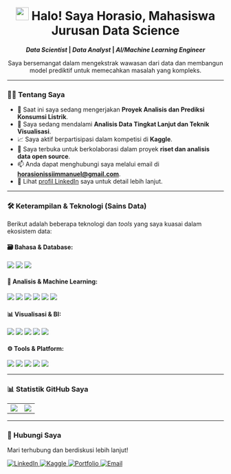 <h1 align="center">
  <img src="https://raw.githubusercontent.com/MartinHeinz/MartinHeinz/master/wave.gif" width="30px"> Halo! Saya Horasio, Mahasiswa Jurusan Data Science
</h1>

<p align="center">
  <strong>
    <i>Data Scientist</i> | <i>Data Analyst</i> | <i>AI/Machine Learning Engineer</i>
  </strong>
</p>

<p align="center">
  Saya bersemangat dalam mengekstrak wawasan dari data dan membangun model prediktif untuk memecahkan masalah yang kompleks.
</p>

---

### 👨‍💻 Tentang Saya

* 🔭 Saat ini saya sedang mengerjakan **Proyek Analisis dan Prediksi Konsumsi Listrik**.
* 🌱 Saya sedang mendalami **Analisis Data Tingkat Lanjut dan Teknik Visualisasi**.
* 📈 Saya aktif berpartisipasi dalam kompetisi di **Kaggle**.
* 🤝 Saya terbuka untuk berkolaborasi dalam proyek **riset dan analisis data open source**.
* 📫 Anda dapat menghubungi saya melalui email di **horasionissiimmanuel@gmail.com**.
* 📄 Lihat [profil LinkedIn](https://linkedin.com/in/horasio-nissi-immanuel-65b886332) saya untuk detail lebih lanjut.

---

### 🛠️ Keterampilan & Teknologi (Sains Data)

Berikut adalah beberapa teknologi dan *tools* yang saya kuasai dalam ekosistem data:

#### 🗃️ Bahasa & Database:
<p>
  <img src="https://img.shields.io/badge/Python-3776AB?style=flat&logo=python&logoColor=white" />
  <img src="https://img.shields.io/badge/R-276DC3?style=flat&logo=r&logoColor=white" />
  <img src="https://img.shields.io/badge/Bash-4EAA25?style=flat&logo=gnubash&logoColor=white" />
</p>

#### 🧠 Analisis & Machine Learning:
<p>
  <img src="https://img.shields.io/badge/Numpy-013243?style=flat&logo=numpy&logoColor=white" />
  <img src="https://img.shields.io/badge/Pandas-150458?style=flat&logo=pandas&logoColor=white" />
  <img src="https://img.shields.io/badge/Scikit--Learn-F7931E?style=flat&logo=scikitlearn&logoColor=white" />
  <img src="https://img.shields.io/badge/Jupyter-F37626?style=flat&logo=jupyter&logoColor=white" />
  <img src="https://img.shields.io/badge/TensorFlow-FF6F00?style=flat&logo=tensorflow&logoColor=white" />
  <img src="https://img.shields.io/badge/PyTorch-EE4C2C?style=flat&logo=pytorch&logoColor=white" />
</p>

#### 📊 Visualisasi & BI:
<p>
  <img src="https://img.shields.io/badge/Matplotlib-3776AB?style=flat&logo=python&logoColor=white" />
  <img src="https://img.shields.io/badge/Seaborn-76B900?style=flat&logo=python&logoColor=white" />
  <img src="https://img.shields.io/badge/Tableau-E97627?style=flat&logo=tableau&logoColor=white" />
  <img src="https://img.shields.io/badge/PowerBI-F2C811?style=flat&logo=powerbi&logoColor=black" />
  <img src="https://img.shields.io/badge/Excel-217346?style=flat&logo=microsoftexcel&logoColor=white" />
</p>

#### ⚙️ Tools & Platform:
<p>
  <img src="https://img.shields.io/badge/Git-F05032?style=flat&logo=git&logoColor=white" />
  <img src="https://img.shields.io/badge/Docker-2496ED?style=flat&logo=docker&logoColor=white" />
  <img src="https://img.shields.io/badge/AWS-232F3E?style=flat&logo=amazonaws&logoColor=white" />
  <img src="https://img.shields.io/badge/GCP-4285F4?style=flat&logo=googlecloud&logoColor=white" />
  <img src="https://img.shields.io/badge/Apache_Spark-E25A1C?style=flat&logo=apachespark&logoColor=white" />
</p>

---

### 📊 Statistik GitHub Saya

<table>
  <tr>
    <td>
      <img src="https://github-readme-stats.vercel.app/api?username=HorasioGit&show_icons=true&theme=tokyonight&locale=id" />
    </td>
    <td>
      <img src="https://github-readme-stats.vercel.app/api/top-langs/?username=HorasioGit&layout=compact&theme=tokyonight&locale=id" />
    </td>
  </tr>
</table>

---

### 🔗 Hubungi Saya

Mari terhubung dan berdiskusi lebih lanjut!

<p>
  <a href="https://linkedin.com/in/horasio-nissi-immanuel-65b886332" target="_blank">
    <img src="https://img.shields.io/badge/LinkedIn-0077B5?style=social&logo=linkedin" alt="LinkedIn"/>
  </a>
  <a href="https://www.kaggle.com/horasionissiimmanuel" target="_blank">
    <img src="https://img.shields.io/badge/Kaggle-20BEFF?style=social&logo=Kaggle" alt="Kaggle"/>
  </a>
  <a href="https://horasiogit.github.io/Horasio-Portofolio" target="_blank">
    <img src="https://img.shields.io/badge/Portofolio-black?style=social&logo=github" alt="Portfolio"/>
  </a>
  <a href="mailto:horasionissiimmanuel@gmail.com" target="_blank">
    <img src="https://img.shields.io/badge/Gmail-D14836?style=social&logo=gmail" alt="Email"/>
  </a>
</p>
